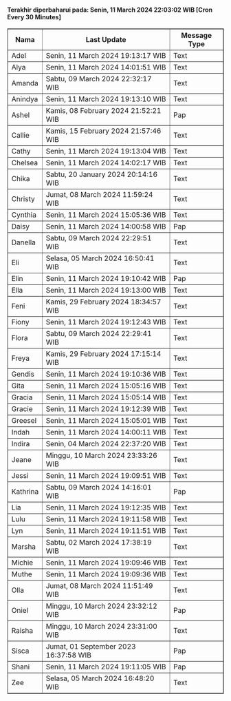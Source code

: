 #### Terakhir diperbaharui pada: Senin, 11 March 2024 22:03:02 WIB [Cron Every 30 Minutes]

<table border='1'><tr><th>Nama</th><th>Last Update</th><th>Message Type</th></tr><tr><td>Adel</td><td>Senin, 11 March 2024 19:13:17 WIB</td><td>Text</td></tr><tr><td>Alya</td><td>Senin, 11 March 2024 14:01:51 WIB</td><td>Text</td></tr><tr><td>Amanda</td><td>Sabtu, 09 March 2024 22:32:17 WIB</td><td>Text</td></tr><tr><td>Anindya</td><td>Senin, 11 March 2024 19:13:10 WIB</td><td>Text</td></tr><tr><td>Ashel</td><td>Kamis, 08 February 2024 21:52:21 WIB</td><td>Pap</td></tr><tr><td>Callie</td><td>Kamis, 15 February 2024 21:57:46 WIB</td><td>Text</td></tr><tr><td>Cathy</td><td>Senin, 11 March 2024 19:13:04 WIB</td><td>Text</td></tr><tr><td>Chelsea</td><td>Senin, 11 March 2024 14:02:17 WIB</td><td>Text</td></tr><tr><td>Chika</td><td>Sabtu, 20 January 2024 20:14:16 WIB</td><td>Text</td></tr><tr><td>Christy</td><td>Jumat, 08 March 2024 11:59:24 WIB</td><td>Text</td></tr><tr><td>Cynthia</td><td>Senin, 11 March 2024 15:05:36 WIB</td><td>Text</td></tr><tr><td>Daisy</td><td>Senin, 11 March 2024 14:00:58 WIB</td><td>Pap</td></tr><tr><td>Danella</td><td>Sabtu, 09 March 2024 22:29:51 WIB</td><td>Text</td></tr><tr><td>Eli</td><td>Selasa, 05 March 2024 16:50:41 WIB</td><td>Text</td></tr><tr><td>Elin</td><td>Senin, 11 March 2024 19:10:42 WIB</td><td>Pap</td></tr><tr><td>Ella</td><td>Senin, 11 March 2024 19:13:00 WIB</td><td>Text</td></tr><tr><td>Feni</td><td>Kamis, 29 February 2024 18:34:57 WIB</td><td>Text</td></tr><tr><td>Fiony</td><td>Senin, 11 March 2024 19:12:43 WIB</td><td>Text</td></tr><tr><td>Flora</td><td>Sabtu, 09 March 2024 22:29:41 WIB</td><td>Text</td></tr><tr><td>Freya</td><td>Kamis, 29 February 2024 17:15:14 WIB</td><td>Text</td></tr><tr><td>Gendis</td><td>Senin, 11 March 2024 19:10:36 WIB</td><td>Text</td></tr><tr><td>Gita</td><td>Senin, 11 March 2024 15:05:16 WIB</td><td>Text</td></tr><tr><td>Gracia</td><td>Senin, 11 March 2024 15:05:14 WIB</td><td>Text</td></tr><tr><td>Gracie</td><td>Senin, 11 March 2024 19:12:39 WIB</td><td>Text</td></tr><tr><td>Greesel</td><td>Senin, 11 March 2024 15:05:01 WIB</td><td>Text</td></tr><tr><td>Indah</td><td>Senin, 11 March 2024 14:00:11 WIB</td><td>Text</td></tr><tr><td>Indira</td><td>Senin, 04 March 2024 22:37:20 WIB</td><td>Text</td></tr><tr><td>Jeane</td><td>Minggu, 10 March 2024 23:33:26 WIB</td><td>Text</td></tr><tr><td>Jessi</td><td>Senin, 11 March 2024 19:09:51 WIB</td><td>Text</td></tr><tr><td>Kathrina</td><td>Sabtu, 09 March 2024 14:16:01 WIB</td><td>Pap</td></tr><tr><td>Lia</td><td>Senin, 11 March 2024 19:12:35 WIB</td><td>Text</td></tr><tr><td>Lulu</td><td>Senin, 11 March 2024 19:11:58 WIB</td><td>Text</td></tr><tr><td>Lyn</td><td>Senin, 11 March 2024 19:11:51 WIB</td><td>Text</td></tr><tr><td>Marsha</td><td>Sabtu, 02 March 2024 17:38:19 WIB</td><td>Text</td></tr><tr><td>Michie</td><td>Senin, 11 March 2024 19:09:46 WIB</td><td>Text</td></tr><tr><td>Muthe</td><td>Senin, 11 March 2024 19:09:36 WIB</td><td>Text</td></tr><tr><td>Olla</td><td>Jumat, 08 March 2024 11:51:49 WIB</td><td>Text</td></tr><tr><td>Oniel</td><td>Minggu, 10 March 2024 23:32:12 WIB</td><td>Pap</td></tr><tr><td>Raisha</td><td>Minggu, 10 March 2024 23:31:00 WIB</td><td>Text</td></tr><tr><td>Sisca</td><td>Jumat, 01 September 2023 16:37:58 WIB</td><td>Pap</td></tr><tr><td>Shani</td><td>Senin, 11 March 2024 19:11:05 WIB</td><td>Pap</td></tr><tr><td>Zee</td><td>Selasa, 05 March 2024 16:48:20 WIB</td><td>Text</td></tr></table>